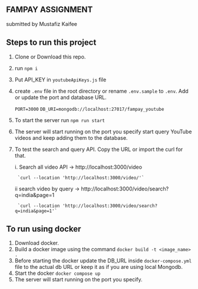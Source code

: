 ## FAMPAY ASSIGNMENT
submitted by Mustafiz Kaifee

## Steps to run this project
1. Clone or Download this repo.
2. run `npm i`
3. Put API_KEY in `youtubeApiKeys.js` file
4. create `.env` file in the root directory or rename `.env.sample` to `.env`. Add or update the port and database URL.
   
	`PORT=3000`
	`DB_URI=mongodb://localhost:27017/fampay_youtube`
5. To start the server run `npm run start`
6. The server will start running on the port you specify start query YouTube videos and keep adding them to the database.
7. To test the search and query API. Copy the URL or import the curl for that.
   
	i. Search all video API -> http://localhost:3000/video

		`curl --location 'http://localhost:3000/video/'`
	ii search video by query -> http://localhost:3000/video/search?q=india&page=1

		`curl --location 'http://localhost:3000/video/search?q=india&page=1'`

## To run using docker
1. Download docker.
2. Build a docker image using the command `docker build -t <image_name> .` 
3. Before starting the docker update the DB_URL inside `docker-compose.yml` file to the actual db URL or keep it as if you are using local Mongodb.
4. Start the docker `docker compose up`
5. The server will start running on the port you specify.

